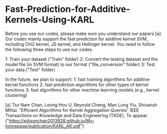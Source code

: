# Fast-Prediction-for-Additive-Kernels-Using-KARL
Before you use our codes, please make sure you understand our papers [a]. Our codes mainly support the fast prediction for additive kernel SVM, including Chi2 kernel, JS kernel, and Hellinger kernel. You need to follow the following three steps to use our codes.

1: Train your dataset ("Train" folder)
2: Convert the testing dataset and the model file (in SVM format) to our format ("file_conversion" folder)
3: Test your data ("Test" folder)

In the future, we plan to support:
1: fast training algorithms for additive kernel functions
2: fast prediction algorithms for other types of kernel functions
3: fast algorithms for other machine learning models (e.g., kernel clustering)

[a] Tsz Nam Chan, Leong Hou U, Reynold Cheng, Man Lung Yiu, Shivansh Mittal. "Efficient Algorithms for Kernel Aggregation Queries" IEEE Transactions on Knowledge and Data Engineering (TKDE), To appear. ("https://edisonchan2013928.github.io/My-homepage/publication/KARL_AK.pdf")
